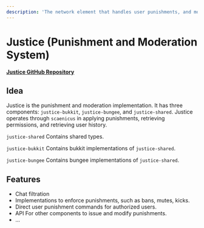 ```yaml
---
description: 'The network element that handles user punishments, and moderation systems.'
---
```


# Justice \(Punishment and Moderation System\)

[**Justice GitHub Repository**](https://github.com/aternosgames/justice)

## Idea

Justice is the punishment and moderation implementation. It has three components: `justice-bukkit`, `justice-bungee`, and `justice-shared`. Justice operates through `scaenicus` in applying punishments, retrieving permissions, and retrieving user history.

`justice-shared` Contains shared types.

`justice-bukkit` Contains bukkit implementations of `justice-shared`. 

`justice-bungee` Contains bungee implementations of `justice-shared`.

## Features

* Chat filtration 
* Implementations to enforce punishments, such as bans, mutes, kicks.
* Direct user punishment commands for authorized users.
* API For other components to issue and modify punishments.
* ...
